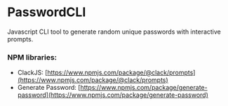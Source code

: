 # PasswordCLI
Javascript CLI tool to generate random unique passwords with interactive prompts.
### NPM libraries:
- ClackJS: [https://www.npmjs.com/package/@clack/prompts](https://www.npmjs.com/package/@clack/prompts)
- Generate Password: [https://www.npmjs.com/package/generate-password](https://www.npmjs.com/package/generate-password)

